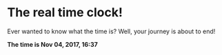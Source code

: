 # The real time clock!

Ever wanted to know what the time is? Well, your journey is about to end!

**The time is Nov 04, 2017, 16:37**